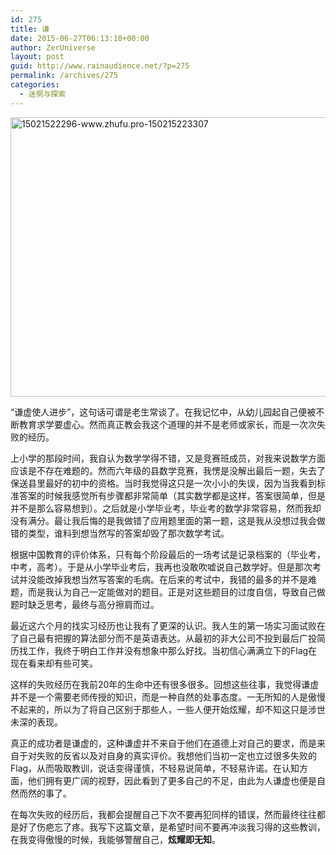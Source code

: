 ```yaml
---
id: 275
title: 谦
date: 2015-06-27T06:13:10+00:00
author: ZerUniverse
layout: post
guid: http://www.rainaudience.net/?p=275
permalink: /archives/275
categories:
  - 迷惘与探索
---
```

[<img class="alignnone size-full wp-image-276" src="http://www.rainaudience.net/wp-content/uploads/2015/06/15021522296-www.zhufu_.pro-150215223307-e1435356765809.jpg" alt="15021522296-www.zhufu.pro-150215223307" width="1197" height="447" srcset="http://www.rainaudience.net/wp-content/uploads/2015/06/15021522296-www.zhufu_.pro-150215223307-e1435356765809.jpg 1197w, http://www.rainaudience.net/wp-content/uploads/2015/06/15021522296-www.zhufu_.pro-150215223307-e1435356765809-300x112.jpg 300w, http://www.rainaudience.net/wp-content/uploads/2015/06/15021522296-www.zhufu_.pro-150215223307-e1435356765809-1024x382.jpg 1024w, http://www.rainaudience.net/wp-content/uploads/2015/06/15021522296-www.zhufu_.pro-150215223307-e1435356765809-500x187.jpg 500w" sizes="(max-width: 1197px) 100vw, 1197px" />](http://www.rainaudience.net/wp-content/uploads/2015/06/15021522296-www.zhufu_.pro-150215223307-e1435356765809.jpg)

“谦虚使人进步”，这句话可谓是老生常谈了。在我记忆中，从幼儿园起自己便被不断教育求学要虚心。然而真正教会我这个道理的并不是老师或家长，而是一次次失败的经历。

上小学的那段时间，我自认为数学学得不错，又是竞赛班成员，对我来说数学方面应该是不存在难题的。然而六年级的县数学竞赛，我愣是没解出最后一题，失去了保送县里最好的初中的资格。当时我觉得这只是一次小小的失误，因为当我看到标准答案的时候我感觉所有步骤都非常简单（其实数学都是这样，答案很简单，但是并不是那么容易想到）。之后就是小学毕业考，毕业考的数学非常容易，然而我却没有满分。最让我后悔的是我做错了应用题里面的第一题，这是我从没想过我会做错的类型，谁料到想当然写的答案却毁了那次数学考试。

根据中国教育的评价体系，只有每个阶段最后的一场考试是记录档案的（毕业考，中考，高考）。于是从小学毕业考后，我再也没敢吹嘘说自己数学好。但是那次考试并没能改掉我想当然写答案的毛病。在后来的考试中，我错的最多的并不是难题，而是我认为自己一定能做对的题目。正是对这些题目的过度自信，导致自己做题时缺乏思考，最终与高分擦肩而过。

最近这六个月的找实习经历也让我有了更深的认识。我人生的第一场实习面试败在了自己最有把握的算法部分而不是英语表达。从最初的非大公司不投到最后广投简历找工作，我终于明白工作并没有想象中那么好找。当初信心满满立下的Flag在现在看来却有些可笑。

这样的失败经历在我前20年的生命中还有很多很多。回想这些往事，我觉得谦虚并不是一个需要老师传授的知识，而是一种自然的处事态度。一无所知的人是傲慢不起来的，所以为了将自己区别于那些人，一些人便开始炫耀，却不知这只是涉世未深的表现。

真正的成功者是谦虚的，这种谦虚并不来自于他们在道德上对自己的要求，而是来自于对失败的反省以及对自身的真实评价。我想他们当初一定也立过很多失败的Flag，从而吸取教训，说话变得谨慎，不轻易说简单，不轻易许诺。在认知方面，他们拥有更广阔的视野，因此看到了更多自己的不足，由此为人谦虚也便是自然而然的事了。

在每次失败的经历后，我都会提醒自己下次不要再犯同样的错误，然而最终往往都是好了伤疤忘了疼。我写下这篇文章，是希望时间不要再冲淡我习得的这些教训，在我变得傲慢的时候，我能够警醒自己，**炫耀即无知**。